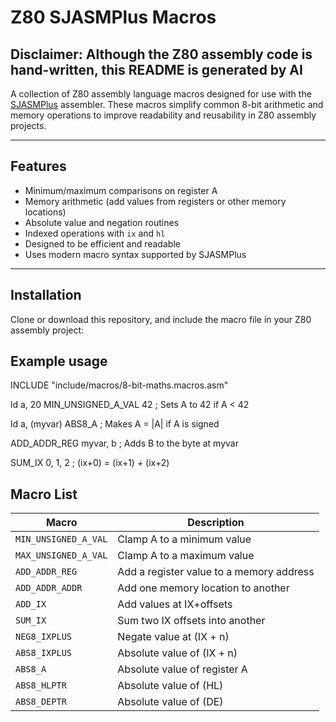 # Z80 SJASMPlus Macros

## Disclaimer: Although the Z80 assembly code is hand-written, this README is generated by AI

A collection of Z80 assembly language macros designed for use with the [SJASMPlus](https://github.com/z00m128/sjasmplus) assembler.
These macros simplify common 8-bit arithmetic and memory operations to improve readability and reusability in Z80 assembly projects.

---

## Features

- Minimum/maximum comparisons on register A
- Memory arithmetic (add values from registers or other memory locations)
- Absolute value and negation routines
- Indexed operations with `ix` and `hl`
- Designed to be efficient and readable
- Uses modern macro syntax supported by SJASMPlus

---

## Installation

Clone or download this repository, and include the macro file in your Z80 assembly project:

## Example usage

  INCLUDE "include/macros/8-bit-maths.macros.asm"

  ld a, 20
  MIN_UNSIGNED_A_VAL 42    ; Sets A to 42 if A < 42

  ld a, (myvar)
  ABS8_A                   ; Makes A = |A| if A is signed

  ADD_ADDR_REG myvar, b    ; Adds B to the byte at myvar

  SUM_IX 0, 1, 2           ; (ix+0) = (ix+1) + (ix+2)

## Macro List

  | Macro                | Description                              |
  | -------------------- | ---------------------------------------- |
  | `MIN_UNSIGNED_A_VAL` | Clamp A to a minimum value               |
  | `MAX_UNSIGNED_A_VAL` | Clamp A to a maximum value               |
  | `ADD_ADDR_REG`       | Add a register value to a memory address |
  | `ADD_ADDR_ADDR`      | Add one memory location to another       |
  | `ADD_IX`             | Add values at IX+offsets                 |
  | `SUM_IX`             | Sum two IX offsets into another          |
  | `NEG8_IXPLUS`        | Negate value at (IX + n)                 |
  | `ABS8_IXPLUS`        | Absolute value of (IX + n)               |
  | `ABS8_A`             | Absolute value of register A             |
  | `ABS8_HLPTR`         | Absolute value of (HL)                   |
  | `ABS8_DEPTR`         | Absolute value of (DE)                   |
